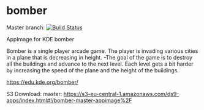 # bomber
Master branch:
[![Build Status](http://aci.pangea.pub/job/bomber-master-appimage/badge/icon)](http://aci.pangea.pub/job/bomber-master-appimage/)

AppImage for KDE bomber

Bomber is a single player arcade game. The player is invading various cities in a plane that is decreasing in height.
-The goal of the game is to destroy all the buildings and advance to the next level. Each level gets a bit harder by increasing the speed of the plane and the height of the buildings.


https://edu.kde.org/bomber/

S3 Download:
master:
https://s3-eu-central-1.amazonaws.com/ds9-apps/index.html#!/bomber-master-appimage%2F
